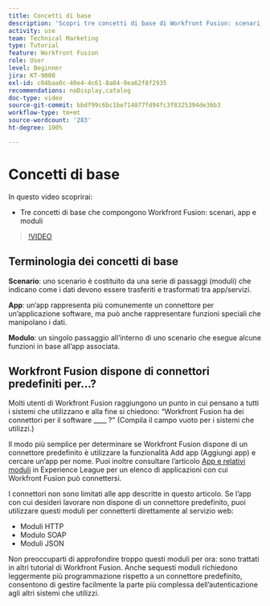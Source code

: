 ```yaml
---
title: Concetti di base
description: 'Scopri tre concetti di base di Workfront Fusion: scenari, app e moduli in [!DNL Adobe Workfront Fusion].'
activity: use
team: Technical Marketing
type: Tutorial
feature: Workfront Fusion
role: User
level: Beginner
jira: KT-9000
exl-id: c04baa0c-40e4-4c61-8a04-9ea62f8f2935
recommendations: noDisplay,catalog
doc-type: video
source-git-commit: bbdf99c6bc1be714077fd94fc3f8325394de36b3
workflow-type: tm+mt
source-wordcount: '283'
ht-degree: 100%

---
```


# Concetti di base

In questo video scoprirai:

* Tre concetti di base che compongono Workfront Fusion: scenari, app e moduli

>[!VIDEO](https://video.tv.adobe.com/v/335260/?quality=12&learn=on&enablevpops=1)

## Terminologia dei concetti di base

**Scenario**: uno scenario è costituito da una serie di passaggi (moduli) che indicano come i dati devono essere trasferiti e trasformati tra app/servizi.

**App**: un’app rappresenta più comunemente un connettore per un’applicazione software, ma può anche rappresentare funzioni speciali che manipolano i dati.

**Modulo**: un singolo passaggio all’interno di uno scenario che esegue alcune funzioni in base all’app associata.

## Workfront Fusion dispone di connettori predefiniti per...?

Molti utenti di Workfront Fusion raggiungono un punto in cui pensano a tutti i sistemi che utilizzano e alla fine si chiedono: “Workfront Fusion ha dei connettori per il software ____ ?” (Compila il campo vuoto per i sistemi che utilizzi.)

Il modo più semplice per determinare se Workfront Fusion dispone di un connettore predefinito è utilizzare la funzionalità Add app (Aggiungi app) e cercare un’app per nome. Puoi inoltre consultare l’articolo [App e relativi moduli](https://experienceleague.adobe.com/docs/workfront/using/adobe-workfront-fusion/fusion-apps-and-modules/apps-and-their-modules.html?lang=it) in Experience League per un elenco di applicazioni con cui Workfront Fusion può connettersi.

I connettori non sono limitati alle app descritte in questo articolo. Se l’app con cui desideri lavorare non dispone di un connettore predefinito, puoi utilizzare questi moduli per connetterti direttamente al servizio web:

* Moduli HTTP
* Modulo SOAP
* Moduli JSON

Non preoccuparti di approfondire troppo questi moduli per ora: sono trattati in altri tutorial di Workfront Fusion. Anche sequesti moduli richiedono leggermente più programmazione rispetto a un connettore predefinito, consentono di gestire facilmente la parte più complessa dell’autenticazione agli altri sistemi che utilizzi.
